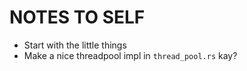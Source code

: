 # NOTES TO SELF
- Start with the little things
- Make a nice threadpool impl in `thread_pool.rs` kay?
